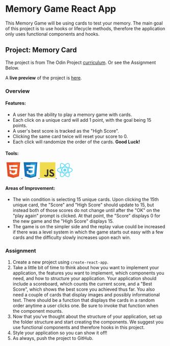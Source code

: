 # Memory Game React App

This Memory Game will be using cards to test your memory. The main goal of this project is to use hooks or lifecycle methods, therefore the application only uses functional components and hooks.

## Project: Memory Card

The project is from The Odin Project [curriculum](https://www.theodinproject.com/lessons/node-path-javascript-memory-card). Or see the Assignment Below.

A **live preview** of the project is [here](https://lucasstinson.github.io/memory-card-game/).

### Overview

#### **Features:**

- A user has the ability to play a memory game with cards.
- Each click on a unique card will add 1 point, with the goal being 15 points.
- A user's best score is tracked as the "High Score".
- Clicking the same card twice will reset your score to 0.
- Each click will randomize the order of the cards. **Good Luck!**

#### **Tools:**

<p align="left"> 
<a href="https://developer.mozilla.org/en-US/docs/Web/HTML" target="_blank"> <img src="https://raw.githubusercontent.com/devicons/devicon/master/icons/html5/html5-original.svg" alt="html5" width="50" height="50"/> </a> 
<a href="https://developer.mozilla.org/en-US/docs/Web/CSS" target="_blank"> <img src="https://raw.githubusercontent.com/devicons/devicon/master/icons/css3/css3-original.svg" alt="css3" width="50" height="50"/> </a>
<a href="https://developer.mozilla.org/en-US/docs/Web/JavaScript" target="_blank"> <img src="https://raw.githubusercontent.com/devicons/devicon/master/icons/javascript/javascript-original.svg" alt="javascript" width="50" height="50"/> </a>
<a href="https://reactjs.org/" target="_blank"> <img src="https://raw.githubusercontent.com/devicons/devicon/master/icons/react/react-original.svg" alt="react" width="50" height="50"/> </a>
</p>

#### **Areas of Improvement:**

- The win condition is selecting 15 unique cards. Upon clicking the 15th unique card, the "Score" and "High Score" should update to 15, but instead both of those scores do not change until after the "OK" on the "play again" prompt is clicked. At that point, the "Score" displays 0 for the new game and the "High Score" displays 15.
- The game is on the simpler side and the replay value could be increased if there was a level system in which the game starts out easy with a few cards and the difficulty slowly increases upon each win.

### Assignment

<div class="lesson-content__panel" markdown="1">

1. Create a new project using `create-react-app`.
1. Take a little bit of time to think about how you want to implement your application, the features you want to implement, which components you need, and how to structure your application. Your application should include a scoreboard, which counts the current score, and a "Best Score", which shows the best score you achieved thus far. You also need a couple of cards that display images and possibly informational text. There should be a function that displays the cards in a random order anytime a user clicks one. Be sure to invoke that function when the component mounts.
1. Now that you've thought about the structure of your application, set up the folder structure and start creating the components. We suggest you use functional components and therefore hooks in this project.
1. Style your application so you can show it off!
1. As always, push the project to GitHub.
</div>
